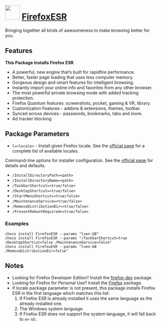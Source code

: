 # <img src="https://cdn.rawgit.com/chocolatey/chocolatey-coreteampackages/edba4a5849ff756e767cba86641bea97ff5721fe/icons/firefox.png" width="48" height="48"/> [FirefoxESR](https://chocolatey.org/packages/FirefoxESR)


Bringing together all kinds of awesomeness to make browsing better for you.

## Features

**This Package installs Firefox ESR**
- A powerful, new engine that’s built for rapidfire performance.
- Better, faster page loading that uses less computer memory.
- Gorgeous design and smart features for intelligent browsing.
- Instantly import your online info and favorites from any other browser.
- The most powerful private browsing mode with added tracking protection.
- Firefox Quantum features: screenshots, pocket, gaming & VR, library.
- Customization Features - addons & extensions, themes, toolbar.
- Synced across devices - passwords, bookmarks, tabs and more.
- Ad tracker blocking

## Package Parameters

- `l=<locale>` - Install given Firefox locale. See the [official page](https://releases.mozilla.org/pub/firefox/releases/latest/README.txt) for a complete list of available locales.

Command-line options for installer configuration. See the [official page](https://firefox-source-docs.mozilla.org/browser/installer/windows/installer/FullConfig.html) for details and defaults.
- `/InstallDirectoryPath=<path>`
- `/InstallDirectoryName=<path>`
- `/TaskbarShortcut=<true/false>`
- `/DesktopShortcut=<true/false>`
- `/StartMenuShortcut=<true/false>`
- `/MaintenanceService=<true/false>`
- `/RemoveDistributionDir=<true/false>`
- `/PreventRebootRequired=<true/false>`

### Examples
`choco install FirefoxESR --params "l=en-GB"`\
`choco install FirefoxESR --params "/TaskbarShortcut=true /DesktopShortcut=false /MaintenanceService=false"`\
`choco install FirefoxESR --params "l=en-GB /RemoveDistributionDir=false"`

## Notes
- Looking for Firefox Developer Edition? Install the [firefox-dev](/packages/firefox-dev) package.
- Looking for Firefox for Personal Use? Install the [Firefox](/packages/Firefox) package.
- If locale package parameter is not present, this package installs Firefox ESR in the first language which matches this list:
  1. If Firefox ESR is already installed it uses the same language as the already installed one.
  1. The Windows system language.
  1. If Firefox ESR does not support the system language, it will fall back to `en-US`.
